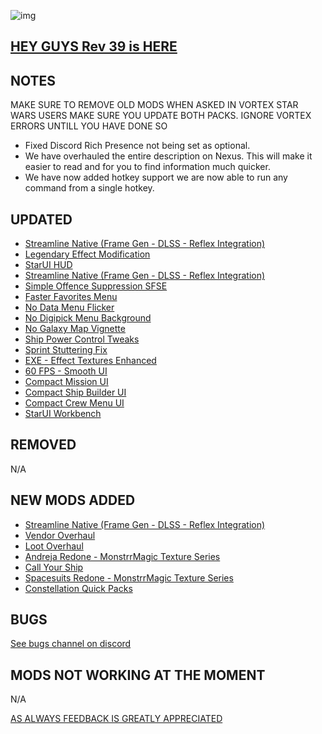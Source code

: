 ![img](https://s11.gifyu.com/images/SgCoI.png)

## [HEY GUYS Rev 39 is HERE](https://)

## NOTES

MAKE SURE TO REMOVE OLD MODS WHEN ASKED IN VORTEX
STAR WARS USERS MAKE SURE YOU UPDATE BOTH PACKS. IGNORE VORTEX ERRORS UNTILL YOU HAVE DONE SO

- Fixed Discord Rich Presence not being set as optional.
- We have overhauled the entire description on Nexus. This will make it easier to read and for you to find information much quicker.
- We have now added hotkey support we are now able to run any command from a single hotkey.

## UPDATED

- [Streamline Native (Frame Gen - DLSS - Reflex Integration)](https://www.nexusmods.com/starfield/mods/2751?tab=description)
- [Legendary Effect Modification](https://www.nexusmods.com/starfield/mods/4114?tab=description)
- [StarUI HUD](https://www.nexusmods.com/starfield/mods/3444)
- [Streamline Native (Frame Gen - DLSS - Reflex Integration)](https://www.nexusmods.com/starfield/mods/2751)
- [Simple Offence Suppression SFSE](https://www.nexusmods.com/starfield/mods/4456)
- [Faster Favorites Menu](https://www.nexusmods.com/starfield/mods/1581)
- [No Data Menu Flicker](https://www.nexusmods.com/starfield/mods/1425)
- [No Digipick Menu Background](https://www.nexusmods.com/starfield/mods/3744)
- [No Galaxy Map Vignette](https://www.nexusmods.com/starfield/mods/1268)
- [Ship Power Control Tweaks](https://www.nexusmods.com/starfield/mods/4820)
- [Sprint Stuttering Fix](https://www.nexusmods.com/starfield/mods/884?tab=description)
- [EXE - Effect Textures Enhanced](https://www.nexusmods.com/starfield/mods/5179?tab=description)
- [60 FPS - Smooth UI](https://www.nexusmods.com/starfield/mods/350?tab=description)
- [Compact Mission UI](https://www.nexusmods.com/starfield/mods/682)
- [Compact Ship Builder UI](https://www.nexusmods.com/starfield/mods/1170)
- [Compact Crew Menu UI](https://www.nexusmods.com/starfield/mods/3014)
- [StarUI Workbench](https://www.nexusmods.com/starfield/mods/4966)

## REMOVED

N/A


## NEW MODS ADDED

- [Streamline Native (Frame Gen - DLSS - Reflex Integration)](https://www.nexusmods.com/starfield/mods/2751?tab=description)
- [Vendor Overhaul](https://www.nexusmods.com/starfield/mods/5179?tab=description)
- [Loot Overhaul](https://www.nexusmods.com/starfield/mods/5181?tab=description)
- [Andreja Redone - MonstrrMagic Texture Series](https://www.nexusmods.com/starfield/mods/5216?tab=description)
- [Call Your Ship](https://www.nexusmods.com/starfield/mods/4923?tab=description)
- [Spacesuits Redone - MonstrrMagic Texture Series](https://www.nexusmods.com/starfield/mods/4035)
- [Constellation Quick Packs](https://www.nexusmods.com/starfield/mods/5299?tab=description)

## BUGS

[See bugs channel on discord](https://discord.gg/xZNztPjA2u)

## MODS NOT WORKING AT THE MOMENT

N/A


[AS ALWAYS FEEDBACK IS GREATLY APPRECIATED](https://)
